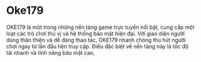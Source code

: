 # Oke179
OKE179 là một trong những nền tảng game trực tuyến nổi bật, cung cấp một loạt các trò chơi thú vị và hệ thống bảo mật hiện đại. Với giao diện người dùng thân thiện và dễ dàng thao tác, OKE179 nhanh chóng thu hút người chơi ngay từ lần đầu tiên truy cập. Điều đặc biệt về nền tảng này là tốc độ tải nhanh và tính năng bảo mật cao, 
